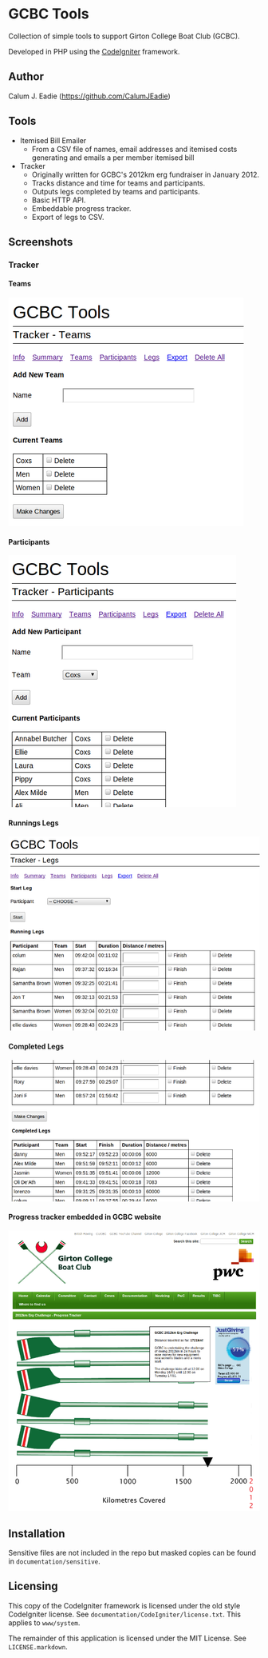 GCBC Tools
==========

Collection of simple tools to support Girton College Boat Club (GCBC).

Developed in PHP using the [CodeIgniter](http://codeigniter.com/) framework.

Author
------

Calum J. Eadie (https://github.com/CalumJEadie)

Tools
-----

* Itemised Bill Emailer
    * From a CSV file of names, email addresses and itemised costs generating and emails a per member itemised bill
* Tracker
    * Originally written for GCBC's 2012km erg fundraiser in January 2012.
    * Tracks distance and time for teams and participants.
    * Outputs legs completed by teams and participants.
    * Basic HTTP API.
    * Embeddable progress tracker.
    * Export of legs to CSV.
    
Screenshots
-----------

### Tracker

#### Teams
![Teams][1]

#### Participants
![Participants][2]

#### Runnings Legs
![Running Legs][3]

#### Completed Legs
![Completed Legs][4]

#### Progress tracker embedded in GCBC website
![Progress tracker embedded in GCBC website][5]

[1]: https://github.com/CalumJEadie/gcbc-tools/raw/master/documentation/screenshots/tracker/teams.png
[2]: https://github.com/CalumJEadie/gcbc-tools/raw/master/documentation/screenshots/tracker/participants.png
[3]: https://github.com/CalumJEadie/gcbc-tools/raw/master/documentation/screenshots/tracker/legs-1.png
[4]: https://github.com/CalumJEadie/gcbc-tools/raw/master/documentation/screenshots/tracker/legs-2.png
[5]: https://github.com/CalumJEadie/gcbc-tools/raw/master/documentation/screenshots/tracker/gcbc-website.png

Installation
------------

Sensitive files are not included in the repo but masked copies can be found in `documentation/sensitive`.

Licensing
---------

This copy of the CodeIgniter framework is licensed under the old style CodeIgniter license. See `documentation/CodeIgniter/license.txt`. This applies to `www/system`.

The remainder of this application is licensed under the MIT License. See `LICENSE.markdown`.
